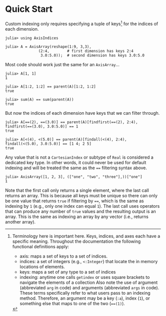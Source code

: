# Quick Start

Custom indexing only requires specifying a tuple of keys[^1] for the indices of each dimension.
```jldoctest quick_start_example
julia> using AxisIndices

julia> A = AxisArray(reshape(1:9, 3,3),
               (2:4,        # first dimension has keys 2:4
                3.0:5.0));  # second dimension has keys 3.0:5.0
```

Most code should work just the same for an `AxisArray`...
```jldoctest quick_start_example
julia> A[1, 1]
1

julia> A[1:2, 1:2] == parent(A)[1:2, 1:2]
true

julia> sum(A) == sum(parent(A))
true
```

But now the indices of each dimension have keys that we can filter through.
```jldoctest quick_start_example
julia> A[==(2), ==(3.0)] == parent(A)[findfirst(==(2), 2:4), findfirst(==(3.0), 3.0:5.0)] == 1
true

julia> A[<(4), <(5.0)] == parent(A)[findall(<(4), 2:4), findall(<(5.0), 3.0:5.0)] == [1 4; 2 5]
true
```

Any value that is not a `CartesianIndex` or subtype of `Real` is considered a dedicated key type.
In other words, it could never be used for default indexing and will be treated the same as the `==` filtering syntax above.
```jldoctest quick_start_example
julia> AxisArray([1, 2, 3], (["one", "two", "three"],))["one"]
1
```

Note that the first call only returns a single element, where the last call returns an array.
This is because all keys must be unique so there can only be one value that returns `true` if filtering by `==`, which is the same as indexing by `1` (e.g., only one index can equal `1`).
The last call uses operators that can produce any number of `true` values and the resulting output is an array.
This is the same as indexing an array by any vector (i.e., returns another array).

[^1]: Terminology here is important here. Keys, indices, and axes each have a specific meaning. Throughout the documentation the following functional definitions apply:
    * axis: maps a set of keys to a set of indices.
    * indices: a set of integers (e.g., `<:Integer`) that locate the in memory locations of elements.
    * keys: maps a set of any type to a set of indices
    * indexing: anytime one calls `getindex` or uses square brackets to navigate the elements of a collection
    Also note the use of argument (abbreviated `arg` in code) and arguments (abbreviated `args` in code). These terms specifically refer to what users pass to an indexing method. Therefore, an argument may be a key (`:a`), index (`1`), or something else that maps to one of the two (`==(1)`).


